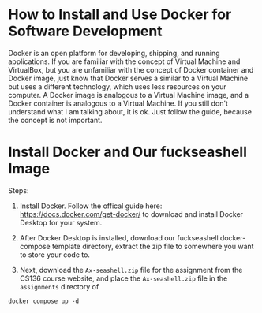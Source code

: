 # How to Install and Use Docker for Software Development

Docker is an open platform for developing, shipping, and running applications.
If you are familiar with the concept of Virtual Machine and VirtualBox, but you
are unfamiliar with the concept of Docker container and Docker image, just know
that Docker serves a similar to a Virtual Machine but uses a different
technology, which uses less resources on your computer. A Docker image is
analogous to a Virtual Machine image, and a Docker container is analogous to a
Virtual Machine. If you still don't understand what I am talking about, it is
ok. Just follow the guide, because the concept is not important.

# Install Docker and Our fuckseashell Image

Steps:

1. Install Docker. Follow the offical guide here:
   https://docs.docker.com/get-docker/ to download and install Docker Desktop
   for your system.

2. After Docker Desktop is installed, download our fuckseashell docker-compose
   template directory, extract the zip file to somewhere you want to store your
   code to.

3. Next, download the `Ax-seashell.zip` file for the assignment from the CS136
   course website, and place the `Ax-seashell.zip` file in the `assignments`
   directory of

```
docker compose up -d
```


